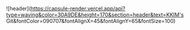 ![header](https://capsule-render.vercel.app/api?type=waving&color=30A9DE&height=170&section=header&text=KKIM's Git&fontColor=090707&fontAlignX=45&fontAlignY=65&fontSize=100)
